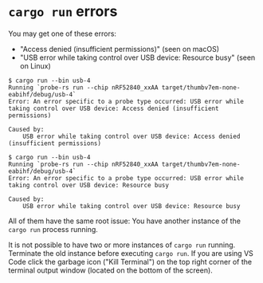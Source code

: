 # `cargo run` errors

You may get one of these errors:

- "Access denied (insufficient permissions)" (seen on macOS)
- "USB error while taking control over USB device: Resource busy" (seen on Linux)

```console
$ cargo run --bin usb-4
Running `probe-rs run --chip nRF52840_xxAA target/thumbv7em-none-eabihf/debug/usb-4`
Error: An error specific to a probe type occurred: USB error while taking control over USB device: Access denied (insufficient permissions)

Caused by:
    USB error while taking control over USB device: Access denied (insufficient permissions)
```

```console
$ cargo run --bin usb-4
Running `probe-rs run --chip nRF52840_xxAA target/thumbv7em-none-eabihf/debug/usb-4`
Error: An error specific to a probe type occurred: USB error while taking control over USB device: Resource busy

Caused by:
    USB error while taking control over USB device: Resource busy
```

All of them have the same root issue: You have another instance of the `cargo run` process running.

It is not possible to have two or more instances of `cargo run` running. Terminate the old instance before executing `cargo run`. If you are using VS Code click the garbage icon ("Kill Terminal") on the top right corner of the terminal output window (located on the bottom of the screen).
